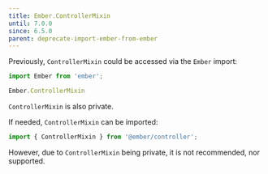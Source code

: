 ```yaml
---
title: Ember.ControllerMixin
until: 7.0.0
since: 6.5.0
parent: deprecate-import-ember-from-ember
---
```



Previously, `ControllerMixin` could be accessed via the `Ember` import:
```js
import Ember from 'ember';

Ember.ControllerMixin
```
`ControllerMixin` is also private.

If needed, `ControllerMixin` can be imported:
```js
import { ControllerMixin } from '@ember/controller';
```

However, due to `ControllerMixin` being private, it is not recommended, nor supported.

